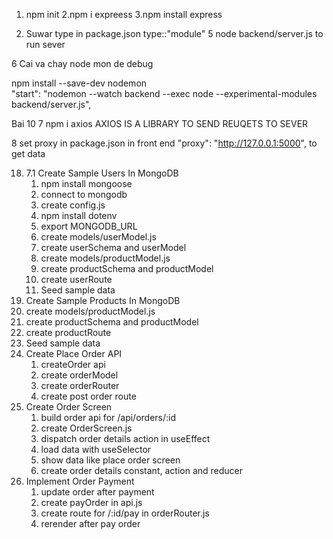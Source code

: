 1. npm init
   2.npm i expreess
   3.npm install express

2. Suwar type in package.json type::"module"
   5 node backend/server.js to run sever

6 Cai va chay node mon de debug

npm install --save-dev nodemon  
 "start": "nodemon --watch backend --exec node --experimental-modules backend/server.js",

Bai 10
7 npm i axios
AXIOS IS A LIBRARY TO SEND REUQETS TO SEVER

8 set proxy in package.json in front end "proxy": "http://127.0.0.1:5000", to get data

18. 7.1 Create Sample Users In MongoDB
    1. npm install mongoose
    2. connect to mongodb
    3. create config.js
    4. npm install dotenv
    5. export MONGODB_URL
    6. create models/userModel.js
    7. create userSchema and userModel
    8. create models/productModel.js
    9. create productSchema and productModel
    10. create userRoute
    11. Seed sample data
19. Create Sample Products In MongoDB
20. create models/productModel.js
21. create productSchema and productModel
22. create productRoute
23. Seed sample data
27. Create Place Order API
    1. createOrder api
    2. create orderModel
    3. create orderRouter
    4. create post order route
29. Create Order Screen
    1. build order api for /api/orders/:id
    2. create OrderScreen.js
    3. dispatch order details action in useEffect
    4. load data with useSelector
    5. show data like place order screen
    6. create order details constant, action and reducer
31. Implement Order Payment
    1. update order after payment
    2. create payOrder in api.js
    3. create route for /:id/pay in orderRouter.js
    4. rerender after pay order